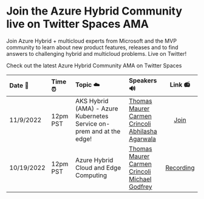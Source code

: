 # Join the Azure Hybrid Community live on Twitter Spaces AMA

Join Azure Hybrid + multicloud experts from Microsoft and the MVP community to learn about new product features, releases and to find answers to challenging hybrid and multicloud problems. Live on Twitter!

Check out the latest Azure Hybrid Community AMA on Twitter Spaces

| Date 📅 | Time ⏰ | Topic ☁️ | Speakers 🔊 | Link 📻 |
|:---------------|:---------------|:---------------|:---------------|:---------------:|
| 11/9/2022 | 12pm PST | AKS Hybrid (AMA) - Azure Kubernetes Service on-prem and at the edge! | [Thomas Maurer](https://twitter.com/thomasmaurer) <br /> [Carmen Crincoli](https://twitter.com/CarmenCrincoli) <br /> [Abhilasha Agarwala](https://twitter.com/Abhilasha_msft) | [Join](https://twitter.com/i/spaces/1vAGRAlAYVyKl)
| 10/19/2022 | 12pm PST | Azure Hybrid Cloud and Edge Computing | [Thomas Maurer](https://twitter.com/thomasmaurer) <br /> [Carmen Crincoli](https://twitter.com/CarmenCrincoli) <br /> [Michael Godfrey](https://twitter.com/mgodfre3) | [Recording](https://twitter.com/i/spaces/1OyKAVXadnyGb)
